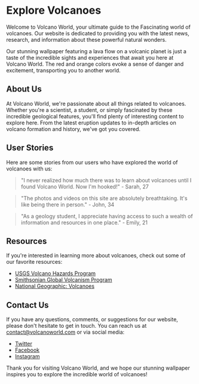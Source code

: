 <!--font:Montserrat-->

# Explore Volcanoes

Welcome to Volcano World, your ultimate guide to the Fas<wbr>ci<wbr>na<wbr>ting world of volcanoes. Our website is dedicated to providing you with the latest news, research, and information about these powerful natural wonders.

Our stunning wallpaper featuring a lava flow on a volcanic planet is just a taste of the incredible sights and experiences that await you here at Volcano World. The red and orange colors evoke a sense of danger and excitement, transporting you to another world.

## About Us

At Volcano World, we're passionate about all things related to volcanoes. Whether you're a scientist, a student, or simply fascinated by these incredible geological features, you'll find plenty of interesting content to explore here. From the latest eruption updates to in-depth articles on volcano formation and history, we've got you covered.

## User Stories

Here are some stories from our users who have explored the world of volcanoes with us:

> "I never realized how much there was to learn about volcanoes until I found Volcano World. Now I'm hooked!" - Sarah, 27

> "The photos and videos on this site are absolutely breathtaking. It's like being there in person." - John, 34

> "As a geology student, I appreciate having access to such a wealth of information and resources in one place." - Emily, 21

## Resources

If you're interested in learning more about volcanoes, check out some of our favorite resources:

-   [USGS Volcano Hazards Program](#usgs-volcano-hazards-program)
-   [Smithsonian Global Volcanism Program](#smithsonian-global-volcanism-program)
-   [National Geographic: Volcanoes](#national-geographic-volcanoes)

## Contact Us

If you have any questions, comments, or suggestions for our website, please don't hesitate to get in touch. You can reach us at [contact@volcanoworld.com](mailto:contact@volcanoworld.com) or via social media:

-   [Twitter](#twitter)
-   [Facebook](#facebook)
-   [Instagram](#instagram)

Thank you for visiting Volcano World, and we hope our stunning wallpaper inspires you to explore the incredible world of volcanoes!

<!--

Write me content for website with wallpaper which alt text is:

"A photograph of a lava flow on a volcanic planet, with the red and orange colors evoking a sense of danger and excitement."

The name/title of the page should not be 1:1 copy of the alt text but rather a real content of the website which is using this wallpaper.

- Use markdown format
- Start with heading
- Heading should be short and concise
- The content should look like a real website
- The website should not be about the wallpaper, wallpaper is just a related background
- Heading should be contain work "wallpaper" or "background"
- Include real sections like references, contact, user stories, etc. use things relevant to the page purpose.
- Feel free to use structure like headings, bullets, numbering, blockquotes, paragraphs, horizontal lines, etc.
- You can use formatting like bold or _italic_
- You can include UTF-8 emojis
- Links should be only #hash anchors (and you can refer to the document itself)
- Do not include images


---


# Discover the Thrilling World of Volcanoes with Our Fiery Wallpaper

Welcome to our website, where we explore the Fas<wbr>ci<wbr>na<wbr>ting world of volcanoes and all things related to these powerful natural wonders. Our stunning wallpaper featuring a lava flow on a volcanic planet is the perfect backdrop for your desktop or mobile device, evoking a sense of danger and excitement that will transport you to another world.

## About Us

Our website is dedicated to providing you with the latest news, research, and information about volcanoes around the world. Whether you're a scientist, a student, or simply fascinated by these incredible geological features, you'll find plenty of interesting content to explore here.

## User Stories

Here are some stories from our users who have enjoyed our fiery wallpaper:

> "I love this wallpaper! It's like having a little piece of adventure right on my desktop." - Sarah, 27

> "The colors in this wallpaper are so vibrant and intense. It really makes my phone stand out!" - John, 34

> "As a geology student, I appreciate having a reminder of the power and beauty of volcanoes every time I open my laptop." - Emily, 21

## References

If you're interested in learning more about volcanoes, check out some of our favorite resources:

- [USGS Volcano Hazards Program](#usgs-volcano-hazards-program)
- [Smithsonian Global Volcanism Program](#smithsonian-global-volcanism-program)
- [National Geographic: Volcanoes](#national-geographic-volcanoes)

## Contact Us

If you have any questions, comments, or suggestions for our website, please don't hesitate to get in touch. You can reach us at [contact@volcanoworld.com](mailto:contact@volcanoworld.com) or via social media:

- [Twitter](#twitter)
- [Facebook](#facebook)
- [Instagram](#instagram)

Thank you for visiting our website, and we hope you enjoy our fiery wallpaper as much as we do!


---


Heading should not include word "wallpaper". The website should not be about the wallpaper itself, wallpaper is just a related background, rewrite whole content.


---


# Unleash Your Inner Explorer with Volcano World

Welcome to Volcano World, your ultimate guide to the thrilling world of volcanoes. Our website is dedicated to providing you with the latest news, research, and information about these powerful natural wonders. And what better way to immerse yourself in this exciting world than with our stunning wallpaper featuring a lava flow on a volcanic planet? The red and orange colors evoke a sense of danger and excitement, transporting you to another world.

## About Us

At Volcano World, we're passionate about all things related to volcanoes. Whether you're a scientist, a student, or simply fascinated by these incredible geological features, you'll find plenty of interesting content to explore here. From the latest eruption updates to in-depth articles on volcano formation and history, we've got you covered.

## User Stories

Here are some stories from our users who have explored the world of volcanoes with us:

> "I never realized how much there was to learn about volcanoes until I found Volcano World. Now I'm hooked!" - Sarah, 27

> "The photos and videos on this site are absolutely breathtaking. It's like being there in person." - John, 34

> "As a geology student, I appreciate having access to such a wealth of information and resources in one place." - Emily, 21

## Resources

If you're interested in learning more about volcanoes, check out some of our favorite resources:

- [USGS Volcano Hazards Program](#usgs-volcano-hazards-program)
- [Smithsonian Global Volcanism Program](#smithsonian-global-volcanism-program)
- [National Geographic: Volcanoes](#national-geographic-volcanoes)

## Contact Us

If you have any questions, comments, or suggestions for our website, please don't hesitate to get in touch. You can reach us at [contact@volcanoworld.com](mailto:contact@volcanoworld.com) or via social media:

- [Twitter](#twitter)
- [Facebook](#facebook)
- [Instagram](#instagram)

Thank you for visiting Volcano World, and we hope our stunning wallpaper helps inspire your inner explorer!


---


Heading is too long, rewrite whole content.


---


# Explore the Thrilling World of Volcanoes with Volcano World

Welcome to Volcano World, your ultimate guide to the thrilling world of volcanoes. Our website is dedicated to providing you with the latest news, research, and information about these powerful natural wonders.

Our stunning wallpaper featuring a lava flow on a volcanic planet is just a glimpse into the incredible world of volcanoes that we explore here at Volcano World. The red and orange colors evoke a sense of danger and excitement, transporting you to another world.

## About Us

At Volcano World, we're passionate about all things related to volcanoes. Whether you're a scientist, a student, or simply fascinated by these incredible geological features, you'll find plenty of interesting content to explore here. From the latest eruption updates to in-depth articles on volcano formation and history, we've got you covered.

## User Stories

Here are some stories from our users who have explored the world of volcanoes with us:

> "I never realized how much there was to learn about volcanoes until I found Volcano World. Now I'm hooked!" - Sarah, 27

> "The photos and videos on this site are absolutely breathtaking. It's like being there in person." - John, 34

> "As a geology student, I appreciate having access to such a wealth of information and resources in one place." - Emily, 21

## Resources

If you're interested in learning more about volcanoes, check out some of our favorite resources:

- [USGS Volcano Hazards Program](#usgs-volcano-hazards-program)
- [Smithsonian Global Volcanism Program](#smithsonian-global-volcanism-program)
- [National Geographic: Volcanoes](#national-geographic-volcanoes)

## Contact Us

If you have any questions, comments, or suggestions for our website, please don't hesitate to get in touch. You can reach us at [contact@volcanoworld.com](mailto:contact@volcanoworld.com) or via social media:

- [Twitter](#twitter)
- [Facebook](#facebook)
- [Instagram](#instagram)

Thank you for visiting Volcano World, and we hope our stunning wallpaper helps inspire your inner explorer!


---


Heading is too long, rewrite whole content.


---


# Discover the World of Volcanoes with Volcano World

Welcome to Volcano World, your ultimate guide to the Fas<wbr>ci<wbr>na<wbr>ting world of volcanoes. Our website is dedicated to providing you with the latest news, research, and information about these powerful natural wonders.

Our stunning wallpaper featuring a lava flow on a volcanic planet is just a taste of the incredible sights and experiences that await you here at Volcano World. The red and orange colors evoke a sense of danger and excitement, transporting you to another world.

## About Us

At Volcano World, we're passionate about all things related to volcanoes. Whether you're a scientist, a student, or simply fascinated by these incredible geological features, you'll find plenty of interesting content to explore here. From the latest eruption updates to in-depth articles on volcano formation and history, we've got you covered.

## User Stories

Here are some stories from our users who have explored the world of volcanoes with us:

> "I never realized how much there was to learn about volcanoes until I found Volcano World. Now I'm hooked!" - Sarah, 27

> "The photos and videos on this site are absolutely breathtaking. It's like being there in person." - John, 34

> "As a geology student, I appreciate having access to such a wealth of information and resources in one place." - Emily, 21

## Resources

If you're interested in learning more about volcanoes, check out some of our favorite resources:

- [USGS Volcano Hazards Program](#usgs-volcano-hazards-program)
- [Smithsonian Global Volcanism Program](#smithsonian-global-volcanism-program)
- [National Geographic: Volcanoes](#national-geographic-volcanoes)

## Contact Us

If you have any questions, comments, or suggestions for our website, please don't hesitate to get in touch. You can reach us at [contact@volcanoworld.com](mailto:contact@volcanoworld.com) or via social media:

- [Twitter](#twitter)
- [Facebook](#facebook)
- [Instagram](#instagram)

Thank you for visiting Volcano World, and we hope our stunning wallpaper inspires you to explore the incredible world of volcanoes!


---


Write me a Google font which is best fitting for the website.

Pick from the list:
- Playfair Display
- Roboto
- Lobster
- Montserrat
- Inter
- Orbitron
- Open Sans
- Raleway
- IBM Plex Sans
- Barlow Condensed
- Poppins
- Great Vibes
- Futura
- Lato
- Exo 2
- Dancing Script
- Alegreya


Write just the font name nothing else.


---


Montserrat

-->
